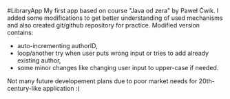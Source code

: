 #LibraryApp
My first app based on course "Java od zera" by Paweł Ćwik.
I added some modifications to get better understanding of used mechanisms and also created git/github repository for practice.
Modified version contains:
- auto-incrementing authorID,
- loop/another try when user puts wrong input or tries to add already existing author,
- some minor changes like changing user input to upper-case if needed.

Not many future developement plans due to poor market needs for 20th-century-like application :(
